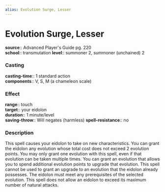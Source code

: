 ```yaml
---
alias: Evolution Surge, Lesser
---
```


# Evolution Surge, Lesser 

**source**:: Advanced Player's Guide pg. 220  
**school**:: transmutation
**level**:: summoner 2, summoner (unchained) 2

### Casting 

**casting-time**:: 1 standard action  
**components**:: V, S, M (a chameleon scale)

### Effect 

**range**:: touch  
**target**:: your eidolon  
**duration**:: 1 minute/level  
**saving-throw**:: Will negates (harmless)
**spell-resistance**:: no

### Description 

This spell causes your eidolon to take on new characteristics. You can grant the eidolon any evolution whose total cost does not exceed 2 evolution points. You may only grant one evolution with this spell, even if that evolution can be taken multiple times. You can grant an evolution that allows you to spend additional evolution points to upgrade that evolution. This spell cannot be used to grant an upgrade to an evolution that the eidolon already possesses. The eidolon must meet any prerequisites of the selected evolution. This spell does not allow an eidolon to exceed its maximum number of natural attacks.

